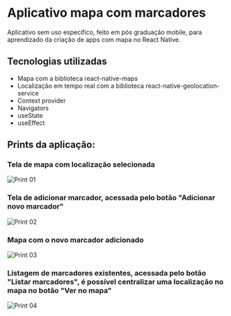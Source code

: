 # Aplicativo mapa com marcadores
Aplicativo sem uso específico, feito em pós graduação mobile, para aprendizado da criação de apps com mapa no React Native.

## Tecnologias utilizadas

- Mapa com a biblioteca react-native-maps
- Localização em tempo real com a biblioteca react-native-geolocation-service
- Context provider
- Navigators
- useState
- useEffect

## Prints da aplicação:

### Tela de mapa com localização selecionada
![Print 01](docs/print01.png)

### Tela de adicionar marcador, acessada pelo botão "Adicionar novo marcador"
![Print 02](docs/print02.png)

### Mapa com o novo marcador adicionado
![Print 03](docs/print03.png)

### Listagem de marcadores existentes, acessada pelo botão "Listar marcadores", é possível centralizar uma localização no mapa no botão "Ver no mapa"
![Print 04](docs/print04.png)


